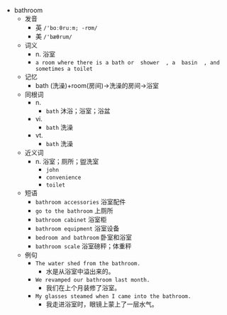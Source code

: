 - bathroom
  - 发音
    - 英 `/'bɑːθruːm; -rʊm/`
    - 美 `/'bæθrum/`
  - 词义
    - n. 浴室
    - `a room where there is a bath or  shower  , a  basin  , and sometimes a toilet`
  - 记忆
    - bath (洗澡)+room(房间)→洗澡的房间→浴室
  - 同根词
    - n.
      - `bath` 沐浴；浴室；浴盆
    - vi.
      - `bath` 洗澡
    - vt.
      - `bath` 洗澡
  - 近义词
    - n. 浴室；厕所；盥洗室
      - `john`
      - `convenience`
      - `toilet`
  - 短语
    - `bathroom accessories` 浴室配件 
    - `go to the bathroom` 上厕所 
    - `bathroom cabinet` 浴室柜 
    - `bathroom equipment` 浴室设备 
    - `bedroom and bathroom` 卧室和浴室 
    - `bathroom scale` 浴室磅秤；体重秤 
  - 例句
    - `The water shed from the bathroom.`
      - 水是从浴室中溢出来的。
    - `We revamped our bathroom last month.`
      - 我们在上个月装修了浴室。
    - `My glasses steamed when I came into the bathroom.`
      - 我走进浴室时，眼镜上蒙上了一层水气。

